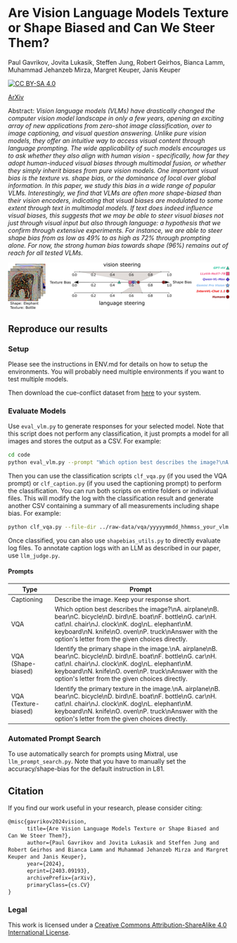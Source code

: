 # Are Vision Language Models Texture or Shape Biased and Can We Steer Them?
Paul Gavrikov, Jovita Lukasik, Steffen Jung, Robert Geirhos, Bianca Lamm, Muhammad Jehanzeb Mirza, Margret Keuper, Janis Keuper

[![CC BY-SA 4.0][cc-by-sa-shield]][cc-by-sa]

[ArXiv](https://arxiv.org/abs/2403.09193)


Abstract: *Vision language models (VLMs) have drastically changed the computer vision model landscape in only a few years, opening an exciting array of new applications from zero-shot image classification, over to image captioning, and visual question answering. Unlike pure vision models, they offer an intuitive way to access visual content through language prompting. The wide applicability of such models encourages us to ask whether they also align with human vision - specifically, how far they adopt human-induced visual biases through multimodal fusion, or whether they simply inherit biases from pure vision models. One important visual bias is the texture vs. shape bias, or the dominance of local over global information. In this paper, we study this bias in a wide range of popular VLMs. Interestingly, we find that VLMs are often more shape-biased than their vision encoders, indicating that visual biases are modulated to some extent through text in multimodal models. If text does indeed influence visual biases, this suggests that we may be able to steer visual biases not just through visual input but also through language: a hypothesis that we confirm through extensive experiments. For instance, we are able to steer shape bias from as low as 49% to as high as 72% through prompting alone. For now, the strong human bias towards shape (96%) remains out of reach for all tested VLMs.*


[cc-by-sa]: http://creativecommons.org/licenses/by-sa/4.0/
[cc-by-sa-image]: https://licensebuttons.net/l/by-sa/4.0/88x31.png
[cc-by-sa-shield]: https://img.shields.io/badge/License-CC%20BY--SA%204.0-lightgrey.svg

![Hero Image](assets/teaser.jpeg)


## Reproduce our results

### Setup

Please see the instructions in ENV.md for details on how to setup the environments. You will probably need multiple environments if you want to test multiple models.

Then download the cue-conflict dataset from [here](https://github.com/rgeirhos/texture-vs-shape/tree/master/stimuli/style-transfer-preprocessed-512) to your system. 

### Evaluate Models

Use `eval_vlm.py` to generate responses for your selected model. Note that this script does not perform any classification, it just prompts a model for all images and stores the output as a CSV. For example:
```bash
cd code
python eval_vlm.py --prompt "Which option best describes the image?\nA. airplane\nB. bear\nC. bicycle\nD. bird\nE. boat\nF. bottle\nG. car\nH. cat\nI. chair\nJ. clock\nK. dog\nL. elephant\nM. keyboard\nN. knife\nO. oven\nP. truck\nAnswer with the option's letter from the given choices directly." --output-path "../raw-data/vlm/vqa/" --model "llava_1_6_vicuna_7b" --img-path "./datasets/stimuli/cue-conflict/"
```
Then you can use the classification scripts `clf_vqa.py` (if you used the VQA prompt) or `clf_caption.py` (if you used the captioning prompt) to perform the classification. You can run both scripts on entire folders or individual files. This will modify the log with the classification result and generate another CSV containing a summary of all measurements including shape bias. For example:
```bash
python clf_vqa.py --file-dir ../raw-data/vqa/yyyyymmdd_hhmmss_your_vlm.csv
```

Once classified, you can also use `shapebias_utils.py` to directly evaluate log files. To annotate caption logs with an LLM as described in our paper, use `llm_judge.py`.

#### Prompts

| Type | Prompt |
|---|---|
| Captioning | Describe the image. Keep your response short. |
| VQA | Which option best describes the image?\nA. airplane\nB. bear\nC. bicycle\nD. bird\nE. boat\nF. bottle\nG. car\nH. cat\nI. chair\nJ. clock\nK. dog\nL. elephant\nM. keyboard\nN. knife\nO. oven\nP. truck\nAnswer with the option's letter from the given choices directly. |
| VQA (Shape-biased) | Identify the primary shape in the image.\nA. airplane\nB. bear\nC. bicycle\nD. bird\nE. boat\nF. bottle\nG. car\nH. cat\nI. chair\nJ. clock\nK. dog\nL. elephant\nM. keyboard\nN. knife\nO. oven\nP. truck\nAnswer with the option's letter from the given choices directly. |
| VQA (Texture-biased) | Identify the primary texture in the image.\nA. airplane\nB. bear\nC. bicycle\nD. bird\nE. boat\nF. bottle\nG. car\nH. cat\nI. chair\nJ. clock\nK. dog\nL. elephant\nM. keyboard\nN. knife\nO. oven\nP. truck\nAnswer with the option's letter from the given choices directly. |


### Automated Prompt Search

To use automatically search for prompts using Mixtral, use `llm_prompt_search.py`. Note that you have to manually set the accuracy/shape-bias for the default instruction in L81. 


## Citation 

If you find our work useful in your research, please consider citing:

```
@misc{gavrikov2024vision,
      title={Are Vision Language Models Texture or Shape Biased and Can We Steer Them?}, 
      author={Paul Gavrikov and Jovita Lukasik and Steffen Jung and Robert Geirhos and Bianca Lamm and Muhammad Jehanzeb Mirza and Margret Keuper and Janis Keuper},
      year={2024},
      eprint={2403.09193},
      archivePrefix={arXiv},
      primaryClass={cs.CV}
}
```

### Legal
This work is licensed under a
[Creative Commons Attribution-ShareAlike 4.0 International License][cc-by-sa].